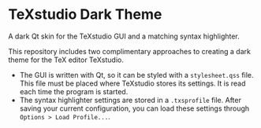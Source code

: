 # TeXstudio Dark Theme
A dark Qt skin for the TeXstudio GUI and a matching syntax highlighter.

This repository includes two complimentary approaches to creating a dark theme for the TeX editor TeXstudio.
* The GUI is written with Qt, so it can be styled with a `stylesheet.qss` file. This file must be placed where TeXstudio stores its settings. It is read each time the program is started.
* The syntax highlighter settings are stored in a `.txsprofile` file. After saving your current configuration, you can load these settings through `Options > Load Profile...`.
